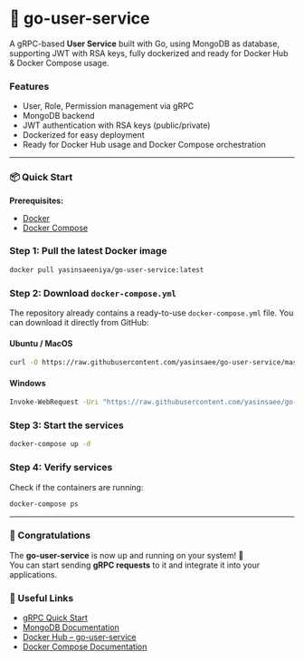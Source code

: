 # 🚀 go-user-service

A gRPC-based **User Service** built with Go, using MongoDB as database, supporting JWT with RSA keys, fully dockerized and ready for Docker Hub & Docker Compose usage.

### Features

- User, Role, Permission management via gRPC  
- MongoDB backend  
- JWT authentication with RSA keys (public/private)  
- Dockerized for easy deployment  
- Ready for Docker Hub usage and Docker Compose orchestration  

---

### 📦 Quick Start

**Prerequisites:**

- [Docker](https://www.docker.com/get-started)  
- [Docker Compose](https://docs.docker.com/compose/install/)  

### Step 1: Pull the latest Docker image

```bash
docker pull yasinsaeeniya/go-user-service:latest
```

### Step 2: Download `docker-compose.yml`

The repository already contains a ready-to-use `docker-compose.yml` file. You can download it directly from GitHub:

#### Ubuntu / MacOS
```bash
curl -O https://raw.githubusercontent.com/yasinsaee/go-user-service/master/docker-compose.yml
```
#### Windows
```bash
Invoke-WebRequest -Uri "https://raw.githubusercontent.com/yasinsaee/go-user-service/master/docker-compose.yml" -OutFile "docker-compose.yml"
```

### Step 3: Start the services
```bash
docker-compose up -d
```

### Step 4: Verify services

Check if the containers are running:

```bash
docker-compose ps
```

---

### 🎉 Congratulations  

The **go-user-service** is now up and running on your system! 🚀  
You can start sending **gRPC requests** to it and integrate it into your applications.  


### 🔗 Useful Links  

- [gRPC Quick Start](https://grpc.io/docs/languages/go/quickstart/)  
- [MongoDB Documentation](https://www.mongodb.com/docs/)  
- [Docker Hub – go-user-service](https://hub.docker.com/r/yasinsaeeniya/go-user-service)  
- [Docker Compose Documentation](https://docs.docker.com/compose/)  



